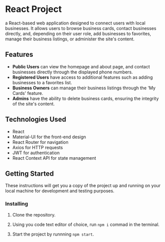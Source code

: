 # React Project

a React-based web application designed to connect users with local businesses. It allows users to browse business cards, contact businesses directly, and, depending on their user role, add businesses to favorites, manage their business listings, or administer the site's content.

## Features

- **Public Users** can view the homepage and about page, and contact businesses directly through the displayed phone numbers.
- **Registered Users** have access to additional features such as adding businesses to a favorites list.
- **Business Owners** can manage their business listings through the 'My Cards' feature.
- **Admins** have the ability to delete business cards, ensuring the integrity of the site's content.

## Technologies Used

- React
- Material-UI for the front-end design
- React Router for navigation
- Axios for HTTP requests
- JWT for authentication
- React Context API for state management

## Getting Started

These instructions will get you a copy of the project up and running on your local machine for development and testing purposes.

### Installing

1. Clone the repository.

2. Using you code text editor of choice, run `npm i` commad in the terminal.

3. Start the project by runnning `npm start`.
